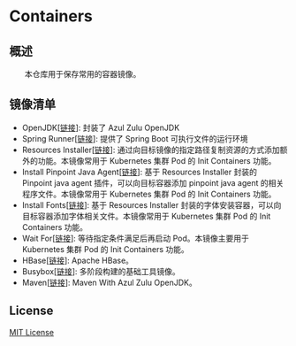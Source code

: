 # Containers
## 概述
&emsp;&emsp;本仓库用于保存常用的容器镜像。

## 镜像清单

- OpenJDK[[链接](https://hub.docker.com/r/centralx/openjdk)]: 封装了 Azul Zulu OpenJDK
- Spring Runner[[链接](https://hub.docker.com/r/centralx/spring-runner)]: 提供了 Spring Boot 可执行文件的运行环境
- Resources Installer[[链接](https://hub.docker.com/r/centralx/install-pinpoint-java-agent)]: 通过向目标镜像的指定路径复制资源的方式添加额外的功能。本镜像常用于 Kubernetes 集群 Pod 的 Init Containers 功能。
- Install Pinpoint Java Agent[[链接](https://hub.docker.com/r/centralx/install-pinpoint-java-agent)]: 基于 Resources Installer 封装的 Pinpoint java agent 插件，可以向目标容器添加 pinpoint java agent 的相关程序文件。本镜像常用于 Kubernetes 集群 Pod 的 Init Containers 功能。
- Install Fonts[[链接](https://hub.docker.com/r/centralx/install-fonts)]: 基于 Resources Installer 封装的字体安装容器，可以向目标容器添加字体相关文件。本镜像常用于 Kubernetes 集群 Pod 的 Init Containers 功能。
- Wait For[[链接](https://hub.docker.com/r/centralx/waitfor)]: 等待指定条件满足后再启动 Pod。本镜像主要用于 Kubernetes 集群 Pod 的 Init Containers 功能。
- HBase[[链接](https://hub.docker.com/r/centralx/hbase)]: Apache HBase。
- Busybox[[链接](https://hub.docker.com/r/centralx/busybox)]: 多阶段构建的基础工具镜像。
- Maven[[链接](https://hub.docker.com/r/centralx/maven)]: Maven With Azul Zulu OpenJDK。

## License
[MIT License](./LICENSE)